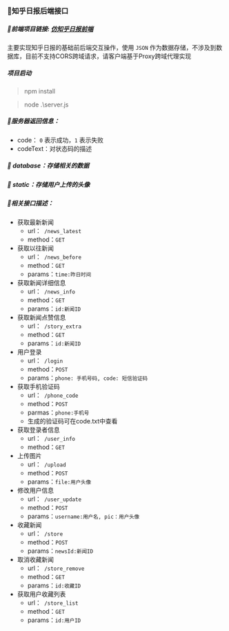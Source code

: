 ### 🍉知乎日报后端接口

##### 🍓前端项目链接: [仿知乎日报前端](https://github.com/archer0621/zhihu_daily)

主要实现知乎日报的基础前后端交互操作，使用 `JSON` 作为数据存储，不涉及到数据库，目前不支持CORS跨域请求，请客户端基于Proxy跨域代理实现

##### 项目启动
> npm install

> node .\server.js

##### 🍇服务器返回信息：

+ code： `0` 表示成功，`1` 表示失败
+ codeText：对状态码的描述

##### 🍓 database：存储相关的数据

##### 🥝 static：存储用户上传的头像

##### 💫相关接口描述：

- 获取最新新闻  
  - url：` /news_latest`  
  - method：`GET`
- 获取以往新闻  
  - url：` /news_before`  
  - method：`GET`
  - params：`time:昨日时间`
- 获取新闻详细信息 
  - url：` /news_info`  
  - method：`GET`
  - params：`id:新闻ID`
- 获取新闻点赞信息 
  - url：` /story_extra`  
  - method：`GET`
  - params：`id:新闻ID`
- 用户登录 
  - url：` /login`  
  - method：`POST`
  - params：`phone: 手机号码, code: 短信验证码`
- 获取手机验证码
  - url：`  /phone_code `  
  - method：`POST`
  - parmas：`phone:手机号`
  - 生成的验证码可在code.txt中查看
- 获取登录者信息
  - url：`  /user_info `  
  - method：`GET`
- 上传图片
  - url：`  /upload `  
  - method：`POST`
  - params：`file:用户头像`
- 修改用户信息
  - url：`  /user_update `  
  - method：`POST`
  - params：`username:用户名, pic：用户头像`
- 收藏新闻
  - url：`  /store `  
  - method：`POST`
  - params：`newsId:新闻ID`
- 取消收藏新闻
  - url：`  /store_remove `  
  - method：`GET`
  - params：`id:收藏ID`
- 获取用户收藏列表
  - url：`  /store_list  `  
  - method：`GET`
  - params：`id:用户ID`

